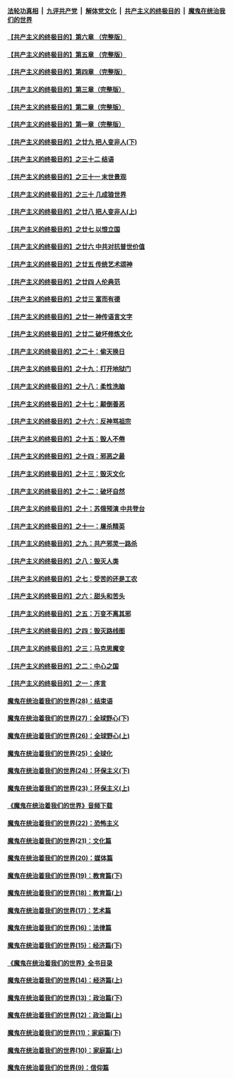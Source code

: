 ####  [法轮功真相](../../../../basic/blob/master/README.md?t=04171801) &nbsp;|&nbsp; [九评共产党](../../../../9ping.md/blob/master/README.md?t=04171801) &nbsp;|&nbsp; [解体党文化](../../../../jtdwh.md/blob/master/README.md?t=04171801)  &nbsp;|&nbsp; [共产主义的终极目的](../../../../gczydzjmd.md/blob/master/README.md?t=04171801) &nbsp;|&nbsp; [魔鬼在统治我们的世界](../../../../mgztzwmdsj.md/blob/master/README.md?t=04171801) 

#### [【共产主义的终极目的】第六章 （完整版）](../pages/nsc422/n11428913.md?t=04171801) 

#### [【共产主义的终极目的】第五章 （完整版）](../pages/nsc422/n11428912.md?t=04171801) 

#### [【共产主义的终极目的】第四章 （完整版）](../pages/nsc422/n11428907.md?t=04171801) 

#### [【共产主义的终极目的】第三章（完整版）](../pages/nsc422/n11428848.md?t=04171801) 

#### [【共产主义的终极目的】第二章（完整版）](../pages/nsc422/n11428831.md?t=04171801) 

#### [【共产主义的终极目的】第一章（完整版）](../pages/nsc422/n11417651.md?t=04171801) 

#### [【共产主义的终极目的】之廿九 把人变非人(下)](../pages/nsc422/n11344140.md?t=04171801) 

#### [【共产主义的终极目的】之三十二 结语](../pages/nsc422/n11360535.md?t=04171801) 

#### [【共产主义的终极目的】之三十一 末世景观](../pages/nsc422/n11351129.md?t=04171801) 

#### [【共产主义的终极目的】之三十 几成狼世界](../pages/nsc422/n11348280.md?t=04171801) 

#### [【共产主义的终极目的】之廿八 把人变非人(上)](../pages/nsc422/n11340492.md?t=04171801) 

#### [【共产主义的终极目的】之廿七 以恨立国](../pages/nsc422/n11336944.md?t=04171801) 

#### [【共产主义的终极目的】之廿六 中共对抗普世价值](../pages/nsc422/n11324785.md?t=04171801) 

#### [【共产主义的终极目的】之廿五 传统艺术颂神](../pages/nsc422/n11296396.md?t=04171801) 

#### [【共产主义的终极目的】之廿四 人伦典范](../pages/nsc422/n11296397.md?t=04171801) 

#### [【共产主义的终极目的】之廿三 富而有德](../pages/nsc422/n11283598.md?t=04171801) 

#### [【共产主义的终极目的】之廿一 神传语言文字](../pages/nsc422/n11263265.md?t=04171801) 

#### [【共产主义的终极目的】之廿二 破坏修炼文化](../pages/nsc422/n11245728.md?t=04171801) 

#### [【共产主义的终极目的】之二十：偷天换日](../pages/nsc422/n11238846.md?t=04171801) 

#### [【共产主义的终极目的】之十九：打开地狱门](../pages/nsc422/n11206376.md?t=04171801) 

#### [【共产主义的终极目的】之十八：柔性洗脑](../pages/nsc422/n11199994.md?t=04171801) 

#### [【共产主义的终极目的】之十七：颠倒善恶](../pages/nsc422/n11179782.md?t=04171801) 

#### [【共产主义的终极目的】之十六：反神骂祖宗](../pages/nsc422/n11166798.md?t=04171801) 

#### [【共产主义的终极目的】之十五：毁人不倦](../pages/nsc422/n11166792.md?t=04171801) 

#### [【共产主义的终极目的】之十四：邪恶之最](../pages/nsc422/n11150249.md?t=04171801) 

#### [【共产主义的终极目的】之十三：毁灭文化](../pages/nsc422/n11135227.md?t=04171801) 

#### [【共产主义的终极目的】之十二：破坏自然](../pages/nsc422/n11135214.md?t=04171801) 

#### [【共产主义的终极目的】之十：苏俄预演 中共登台](../pages/nsc422/n11118424.md?t=04171801) 

#### [【共产主义的终极目的】之十一：屠杀精英](../pages/nsc422/n11118442.md?t=04171801) 

#### [【共产主义的终极目的】之九：共产邪灵一路杀](../pages/nsc422/n11114139.md?t=04171801) 

#### [【共产主义的终极目的】之八：毁灭人类](../pages/nsc422/n11108503.md?t=04171801) 

#### [【共产主义的终极目的】之七：受苦的还是工农](../pages/nsc422/n11101809.md?t=04171801) 

#### [【共产主义的终极目的】之六：甜头和苦头](../pages/nsc422/n11096971.md?t=04171801) 

#### [【共产主义的终极目的】之五：万变不离其邪](../pages/nsc422/n11091285.md?t=04171801) 

#### [【共产主义的终极目的】之四：毁灭路线图](../pages/nsc422/n11086284.md?t=04171801) 

#### [【共产主义的终极目的】之三：马克思魔变](../pages/nsc422/n11061941.md?t=04171801) 

#### [【共产主义的终极目的】之二：中心之国](../pages/nsc422/n11047728.md?t=04171801) 

#### [【共产主义的终极目的】之一：序言](../pages/nsc422/n11086077.md?t=04171801) 

#### [魔鬼在统治着我们的世界(28)：结束语](../pages/nsc422/n10936246.md?t=04171801) 

#### [魔鬼在统治着我们的世界(27)：全球野心(下)](../pages/nsc422/n10928319.md?t=04171801) 

#### [魔鬼在统治着我们的世界(26)：全球野心(上)](../pages/nsc422/n10900318.md?t=04171801) 

#### [魔鬼在统治着我们的世界(25)：全球化](../pages/nsc422/n10788205.md?t=04171801) 

#### [魔鬼在统治着我们的世界(24)：环保主义(下)](../pages/nsc422/n10695307.md?t=04171801) 

#### [魔鬼在统治着我们的世界(23)：环保主义(上)](../pages/nsc422/n10688613.md?t=04171801) 

#### [《魔鬼在统治着我们的世界》音频下载](../pages/nsc422/n10635553.md?t=04171801) 

#### [魔鬼在统治着我们的世界(22)：恐怖主义](../pages/nsc422/n10614727.md?t=04171801) 

#### [魔鬼在统治着我们的世界(21)：文化篇](../pages/nsc422/n10597706.md?t=04171801) 

#### [魔鬼在统治着我们的世界(20)：媒体篇](../pages/nsc422/n10586579.md?t=04171801) 

#### [魔鬼在统治着我们的世界(19)：教育篇(下)](../pages/nsc422/n10564808.md?t=04171801) 

#### [魔鬼在统治着我们的世界(18)：教育篇(上)](../pages/nsc422/n10526970.md?t=04171801) 

#### [魔鬼在统治着我们的世界(17)：艺术篇](../pages/nsc422/n10499093.md?t=04171801) 

#### [魔鬼在统治着我们的世界(16)：法律篇](../pages/nsc422/n10485969.md?t=04171801) 

#### [魔鬼在统治着我们的世界(15)：经济篇(下)](../pages/nsc422/n10469975.md?t=04171801) 

#### [《魔鬼在统治着我们的世界》全书目录](../pages/nsc422/n10464261.md?t=04171801) 

#### [魔鬼在统治着我们的世界(14)：经济篇(上)](../pages/nsc422/n10457370.md?t=04171801) 

#### [魔鬼在统治着我们的世界(13)：政治篇(下)](../pages/nsc422/n10448270.md?t=04171801) 

#### [魔鬼在统治着我们的世界(12)：政治篇(上)](../pages/nsc422/n10444576.md?t=04171801) 

#### [魔鬼在统治着我们的世界(11)：家庭篇(下)](../pages/nsc422/n10440961.md?t=04171801) 

#### [魔鬼在统治着我们的世界(10)：家庭篇(上)](../pages/nsc422/n10435448.md?t=04171801) 

#### [魔鬼在统治着我们的世界(9)：信仰篇](../pages/nsc422/n10432159.md?t=04171801) 

